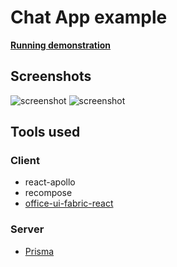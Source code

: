 # Chat App example

**[Running demonstration][demo]**

## Screenshots

![screenshot](https://i.imgur.com/rPbNsGK.png)
![screenshot](https://i.imgur.com/OUBQ9Vh.png)

[demo]: https://slikts.github.io/chat-app/

## Tools used

### Client
- react-apollo
- recompose
- [office-ui-fabric-react](https://github.com/OfficeDev/office-ui-fabric-react)

### Server
- [Prisma](https://www.prisma.io/)
